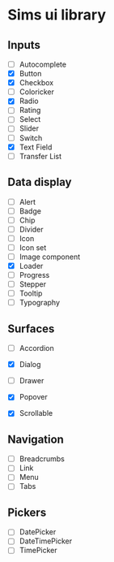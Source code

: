 # Sims ui library

## Inputs

- [ ] Autocomplete
- [x] Button
- [x] Checkbox
- [ ] Coloricker
- [x] Radio
- [ ] Rating
- [ ] Select
- [ ] Slider
- [ ] Switch
- [x] Text Field
- [ ] Transfer List

## Data display

- [ ] Alert
- [ ] Badge
- [ ] Chip
- [ ] Divider
- [ ] Icon
- [ ] Icon set
- [ ] Image component
- [x] Loader
- [ ] Progress
- [ ] Stepper
- [ ] Tooltip
- [ ] Typography

## Surfaces

- [ ] Accordion
- [x] Dialog
- [ ] Drawer
- [x] Popover
- [x] Scrollable


## Navigation

- [ ] Breadcrumbs
- [ ] Link
- [ ] Menu
- [ ] Tabs

## Pickers

- [ ] DatePicker
- [ ] DateTimePicker
- [ ] TimePicker
